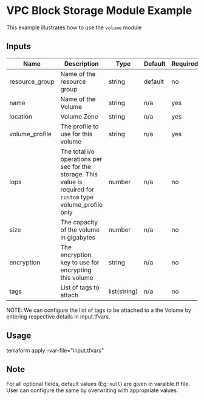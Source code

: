 # VPC Block Storage Module Example

This example illustrates how to use the `volume` module

<!-- BEGINNING OF PRE-COMMIT-TERRAFORM DOCS HOOK -->

## Inputs

| Name                              | Description                                           | Type   | Default | Required |
|-----------------------------------|-------------------------------------------------------|--------|---------|----------|
| resource\_group | Name of the resource group | string | default | no |
| name | Name of the Volume | string | n/a | yes |
| location | Volume Zone | string | n/a | yes |
| volume\_profile | The profile to use for this volume | string | n/a | yes |
| iops | The total i/o operations per sec for the storage. This value is required for `custom` type volume_profile only | number | n/a | no |
| size | The capacity of the volume in gigabytes | number | n/a | no |
| encryption | The encryption key to use for encrypting this volume | string | n/a | no |
| tags | List of tags to attach  | list(string) | n/a | no |

<!-- END OF PRE-COMMIT-TERRAFORM DOCS HOOK -->


NOTE: We can configure the list of tags to be attached to a the Volume by entering respective details in input.tfvars.

## Usage

terraform apply -var-file="input.tfvars"

## Note

For all optional fields, default values (Eg: `null`) are given in varaible.tf file. User can configure the same by overwriting with appropriate values.